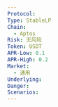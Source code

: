 ```yaml
---
Protocol: 
Type: StableLP
Chain:
  - Aptos
Risk: 无风险
Token: USDT
APR-Low: 0.1
APR-High: 0.2
Market:
  - 通用
Underlying: 
Danger: 
Scenarios:
---
```

